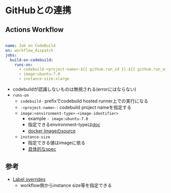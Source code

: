 # GitHubとの連携

## Actions Workflow

```yaml

name: Job on CodeBuild
on: workflow_dispatch
jobs:
  build-on-codebuild:
    runs-on:
      - codebuild-<project-name>-${{ github.run_id }}-${{ github.run_attempt }}
      - image:ubuntu-7.0
      - instance-size:xlarge
```

* codebuildが認識しないものは無視される(errorにはならない)
* `runs-on` 
  * `codebuild-` prefixでcodebuild hosted runner上での実行になる
  * `-<project-name>-`: codebuild project nameを指定する
  * `image:<environment-type>-<image-identifier>`
    * example `- image:ubuntu-7.0`
    * 指定できるenvironment-typeは[doc](https://docs.aws.amazon.com/codebuild/latest/userguide/sample-github-action-runners-update-yaml.images.html)
    * [docker imageのsource](https://github.com/aws/aws-codebuild-docker-images/tree/master/ubuntu/standard/7.0)
  * `instance-size`
    * 指定できる値はimageに依る
    * [具体的なspec](https://docs.aws.amazon.com/codebuild/latest/userguide/build-env-ref-compute-types.html#environment.types)

## 参考

* [Label overrides](https://docs.aws.amazon.com/codebuild/latest/userguide/sample-github-action-runners-update-labels.html)
  * workflow側からinstance size等を指定できる
